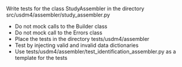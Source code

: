 Write tests for the class StudyAssembler in the directory src/usdm4/assembler/study_assembler.py
- Do not mock calls to the Builder class
- Do not mock call to the Errors class
- Place the tests in the directory tests/usdm4/assembler
- Test by injecting valid and invalid data dictionaries 
- Use tests/usdm4/assembler/test_identification_assembler.py as a template for the tests
